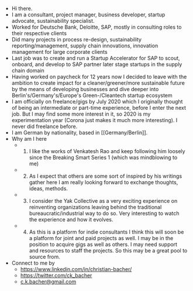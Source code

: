 - Hi there.
- I am a consultant, project manager, business developer, startup advocate, sustainability specialist.
- Worked for Deutsche Bank, Deloitte, SAP, mostly in consulting roles to their respective clients
- Did many projects in process re-design, sustainability reporting/management, supply chain innovations, innovation management for large corporate clients
- Last job was to create and run a Startup Accelerator for SAP to scout, onboard, and develop to SAP partner later stage startups in the supply chain domain
- Having worked on paycheck for 12 years now I decided to leave with the ambition to create impact for a cleaner/greener/more sustainable future by the means of developing businesses and dive deeper into Berlin's/Germany's/Europe's Green-/Cleantech startup ecosystem
- I am officially on freelance/gigs by July 2020 which I originally thought of being an intermediate or part-time experience, before I enter the next job. But I may find some more interest in it, so 2020 is my experimentation year (Corona just makes it much more interesting). I never did freelance before.
- I am German by nationality, based in [[Germany/Berlin]].
- Why am I here
    - 1) I like the works of Venkatesh Rao and keep following him loosely since the Breaking Smart Series 1 (which was mindblowing to me)
    - 2) As I expect that others are some sort of inspired by his writings gather here I am really looking forward to exchange thoughts, ideas, methods.
    - 3) I consider the Yak Collective as a very exciting experience on reinventing organizations leaving behind the traditional bureaucratic/industrial way to do so. Very interesting to watch the experience and how it evolves.
    - 4) As this is a platform for indie consultants I think this will soon be a platform for joint and paid projects as well. I may be in the position to acquire gigs as well as others. I may need support and resources to staff the projects. So this may be a great pool to source from.
- Connect to me by
    - https://www.linkedin.com/in/christian-bacher/
    - https://twitter.com/ck_bacher
    - c.k.bacher@gmail.com    

